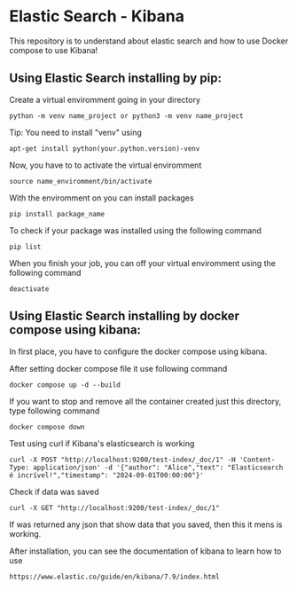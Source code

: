 # Elastic Search - Kibana
This repository is to understand about elastic search and how to use Docker compose to use Kibana!

## Using Elastic Search installing by pip:
Create a virtual enviromment going in your directory

    python -m venv name_project or python3 -m venv name_project

Tip: You need to install "venv" using

    apt-get install python(your.python.version)-venv

Now, you have to to activate the virtual enviromment

    source name_enviromment/bin/activate

With the enviromment on you can install packages

    pip install package_name

To check if your package was installed using the following command

    pip list

When you finish your job, you can off your virtual enviromment using the following command

    deactivate

## Using Elastic Search installing by docker compose using kibana:
In first place, you have to configure the docker compose using kibana.

After setting docker compose file it use following command

    docker compose up -d --build

If you want to stop and remove all the container created just this directory, type following command

    docker compose down

Test using curl if Kibana's elasticsearch is working

    curl -X POST "http://localhost:9200/test-index/_doc/1" -H 'Content-Type: application/json' -d '{"author": "Alice","text": "Elasticsearch é incrível!","timestamp": "2024-09-01T00:00:00"}'

Check if data was saved

    curl -X GET "http://localhost:9200/test-index/_doc/1"

If was returned any json that show data that you saved, then this it mens is working.

After installation, you can see the documentation of kibana to learn how to use

    https://www.elastic.co/guide/en/kibana/7.9/index.html
